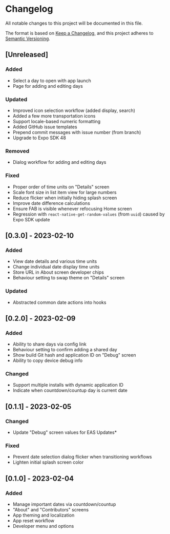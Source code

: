 # Changelog

All notable changes to this project will be documented in this file.

The format is based on [Keep a Changelog](https://keepachangelog.com/en/1.0.0/),
and this project adheres to [Semantic Versioning](https://semver.org/spec/v2.0.0.html).

## [Unreleased]

### Added
- Select a day to open with app launch
- Page for adding and editing days

### Updated
- Improved icon selection workflow (added display, search)
- Added a few more transportation icons
- Support locale-based numeric formatting
- Added GitHub issue templates
- Prepend commit messages with issue number (from branch)
- Upgrade to Expo SDK 48

### Removed
- Dialog workflow for adding and editing days

### Fixed
- Proper order of time units on "Details" screen
- Scale font size in list item view for large numbers
- Reduce flicker when initially hiding splash screen
- Improve date difference calculations
- Ensure FAB is visible whenever refocusing Home screen
- Regression with `react-native-get-random-values` (from `uuid`) caused by Expo SDK update


## [0.3.0] - 2023-02-10

### Added
- View date details and various time units
- Change individual date display time units
- Store URL in About screen developer chips
- Behaviour setting to swap theme on "Details" screen

### Updated
- Abstracted common date actions into hooks


## [0.2.0] - 2023-02-09

### Added
- Ability to share days via config link
- Behaviour setting to confirm adding a shared day
- Show build Git hash and application ID on "Debug" screen
- Ability to copy device debug info

### Changed
- Support multiple installs with dynamic application ID
- Indicate when countdown/countup day is current date


## [0.1.1] - 2023-02-05

### Changed
- Update "Debug" screen values for EAS Updates*

### Fixed
- Prevent date selection dialog flicker when transitioning workflows
- Lighten initial splash screen color


## [0.1.0] - 2023-02-04

### Added
- Manage important dates via countdown/countup
- "About" and "Contributors" screens
- App theming and localization
- App reset workflow
- Developer menu and options
